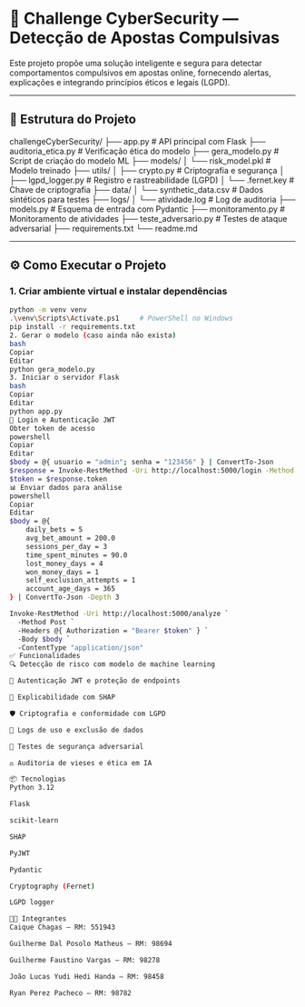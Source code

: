 # 🎯 Challenge CyberSecurity — Detecção de Apostas Compulsivas

Este projeto propõe uma solução inteligente e segura para detectar comportamentos compulsivos em apostas online, fornecendo alertas, explicações e integrando princípios éticos e legais (LGPD).

---

## 📁 Estrutura do Projeto

challengeCyberSecurity/
├── app.py # API principal com Flask
├── auditoria_etica.py # Verificação ética do modelo
├── gera_modelo.py # Script de criação do modelo ML
├── models/
│ └── risk_model.pkl # Modelo treinado
├── utils/
│ ├── crypto.py # Criptografia e segurança
│ ├── lgpd_logger.py # Registro e rastreabilidade (LGPD)
│ └── .fernet.key # Chave de criptografia
├── data/
│ └── synthetic_data.csv # Dados sintéticos para testes
├── logs/
│ └── atividade.log # Log de auditoria
├── models.py # Esquema de entrada com Pydantic
├── monitoramento.py # Monitoramento de atividades
├── teste_adversario.py # Testes de ataque adversarial
├── requirements.txt
└── readme.md


---

## ⚙️ Como Executar o Projeto

### 1. Criar ambiente virtual e instalar dependências

```bash
python -m venv venv
.\venv\Scripts\Activate.ps1     # PowerShell no Windows
pip install -r requirements.txt
2. Gerar o modelo (caso ainda não exista)
bash
Copiar
Editar
python gera_modelo.py
3. Iniciar o servidor Flask
bash
Copiar
Editar
python app.py
🔐 Login e Autenticação JWT
Obter token de acesso
powershell
Copiar
Editar
$body = @{ usuario = "admin"; senha = "123456" } | ConvertTo-Json
$response = Invoke-RestMethod -Uri http://localhost:5000/login -Method Post -Body $body -ContentType "application/json"
$token = $response.token
📊 Enviar dados para análise
powershell
Copiar
Editar
$body = @{
    daily_bets = 5
    avg_bet_amount = 200.0
    sessions_per_day = 3
    time_spent_minutes = 90.0
    lost_money_days = 4
    won_money_days = 1
    self_exclusion_attempts = 1
    account_age_days = 365
} | ConvertTo-Json -Depth 3

Invoke-RestMethod -Uri http://localhost:5000/analyze `
  -Method Post `
  -Headers @{ Authorization = "Bearer $token" } `
  -Body $body `
  -ContentType "application/json"
✅ Funcionalidades
🔍 Detecção de risco com modelo de machine learning

🔐 Autenticação JWT e proteção de endpoints

🧠 Explicabilidade com SHAP

🛡️ Criptografia e conformidade com LGPD

📁 Logs de uso e exclusão de dados

🧪 Testes de segurança adversarial

⚖️ Auditoria de vieses e ética em IA

📦 Tecnologias
Python 3.12

Flask

scikit-learn

SHAP

PyJWT

Pydantic

Cryptography (Fernet)

LGPD logger

👨‍💻 Integrantes
Caique Chagas – RM: 551943

Guilherme Dal Posolo Matheus – RM: 98694

Guilherme Faustino Vargas – RM: 98278

João Lucas Yudi Hedi Handa – RM: 98458

Ryan Perez Pacheco – RM: 98782

